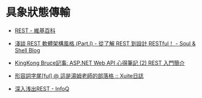 具象狀態傳輸
=======


* [REST - 維基百科](http://zh.wikipedia.org/wiki/REST)
* [淺談 REST 軟體架構風格 (Part.I) - 從了解 REST 到設計 RESTful！ - Soul & Shell Blog](http://blog.toright.com/posts/725)
* [KingKong Bruce記事: ASP.NET Web API 心得筆記 (2) REST 入門簡介](http://blog.kkbruce.net/2012/04/aspnet-web-api-2-rest.html)
* [形容詞字尾[ful] @ 這是湯姆老師的部落格 :: Xuite日誌](http://blog.xuite.net/hansmtom/twblog/105244099)

* [深入浅出REST - InfoQ](http://www.infoq.com/cn/articles/rest-introduction)

